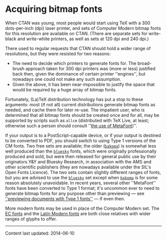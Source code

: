 # Acquiring bitmap fonts

When CTAN was young, most people would start using TeX
with a 300 dots-per-inch (dpi) laser printer, and sets of Computer
Modern bitmap fonts for this resolution are available on CTAN.
(There are separate sets for write-black and write-white printers, as
well as sets at 120&nbsp;dpi and 240&nbsp;dpi.)

There used to regular requests that CTAN should hold
a wider range of resolutions, but they were resisted for two reasons:
  

-  The need to decide which printers to generate fonts for.  The
    broad-brush approach taken for 300&nbsp;dpi printers was (more or less)
    justified back then, given the dominance of certain printer
    ''engines'', but nowadays one could not make any such assumption.
-  Given the above, it has been near-impossible to justify the
    space that would be required by a huge array of bitmap fonts.

Fortunately, (La)TeX distribution technology has put a stop to these
arguments: most (if not all) current distributions generate bitmap
fonts as needed, and cache them for later re-use.  The impatient
user, who is determined that all bitmap fonts should be created once
and for all, may be supported by scripts such as `allcm`
(distributed with TeX&nbsp;Live, at least; otherwise such a
person should consult ''[the use of MetaFont](./FAQ-useMF.html))''.

If your output is to a PostScript-capable device, or if your output is
destined to be converted to PDF, you should switch to
using Type&nbsp;1 versions of the CM fonts.  Two free
sets are available; the older ([`bakoma`](http://ctan.org/pkg/bakoma)) is
somewhat less well produced than the [`bluesky`](http://ctan.org/pkg/bluesky) fonts, which were
originally professionally produced and sold, but were then released
for general public use by their originators Y&Y and Bluesky Research,
in association with the AMS and other scientific publishers
(they are nowadays available under the SIL's Open Fonts Licence).  The
two sets contain slightly different ranges of fonts, but you are
advised to use the [`bluesky`](http://ctan.org/pkg/bluesky) set except when [`bakoma`](http://ctan.org/pkg/bakoma)
is for some reason absolutely unavoidable.  In recent years, several
other ''MetaFont'' fonts have been converted to Type&nbsp;1 format; it's
uncommon ever to need to generate bitmap fonts for any purpose other
than previewing&nbsp;&mdash; see 
[''previewing documents with Type&nbsp;1 fonts''](./FAQ-PSpreview.html)&nbsp;&mdash;
if even then.

More modern fonts may be used in place of the Computer Modern set.  The
[EC fonts](./FAQ-ECfonts.html) and the 
[Latin Modern fonts](./FAQ-uselmfonts.html) are both close relatives with
wider ranges of glyphs to offer.


----

Content last updated: 2014-06-10
